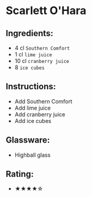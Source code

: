 # Scarlett O'Hara

## Ingredients:
- 4 cl `Southern Comfort`
- 1 cl `lime juice`
- 10 cl `cranberry juice`
- 8 `ice cubes`

## Instructions:
- Add Southern Comfort
- Add lime juice
- Add cranberry juice
- Add ice cubes

## Glassware:
- Highball glass

## Rating:
- ★★★★☆